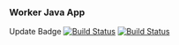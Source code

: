 ### Worker Java App

Update Badge
[![Build Status](http://13.126.199.111:8080/buildStatus/icon?job=instavote%2Fworker-build&subject=Build&color=blue)](http://http://13.126.199.111:8080/job/instavote/job/worker-build/)
[![Build Status](http://13.126.199.111:8080/buildStatus/icon?job=instavote%2Fworker-test&subject=UnitTest&color=pink)](http://13.126.199.111:8080/job/instavote/job/worker-test/)
